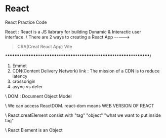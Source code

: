# React

React Practice Code

React : React is a JS liabrary for building Dynamic & Interactic user interface.
\\ There are 2 ways to creating a React App ----->

> CRA(Creat React App)
> Vite

\***\*\*\*\*\***\*\*\***\*\*\*\*\***\*\*\***\*\*\*\*\***\*\*\***\*\*\*\*\***\*\*\***\*\*\*\*\***\*\*\***\*\*\*\*\***\*\*\***\*\*\*\*\***\*\*\***\*\*\*\*\***/

1. Emmet
2. CDN(Content Delivery Network) link : The mission of a CDN is to reduce latency
3. crossorigin
4. async vs defer

\\ DOM : Document Object Model

\\ We can access ReactDOM. react-dom means WEB VERSION OF REACT

\\ React.creatElement consist with "tag" "object" "what we want to put inside tag"

\\ React Element is an Object
